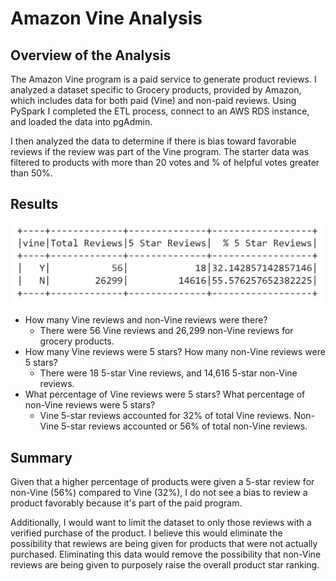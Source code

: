 # Amazon Vine Analysis

## Overview of the Analysis
The Amazon Vine program is a paid service to generate product reviews. I analyzed a dataset specific to Grocery products, provided by Amazon, which includes data for both paid (Vine) and non-paid reviews. Using PySpark I completed the ETL process, connect to an AWS RDS instance, and loaded the data into pgAdmin.

I then analyzed the data to determine if there is bias toward favorable reviews if the review was part of the Vine program. The starter data was filtered to products with more than 20 votes and % of helpful votes greater than 50%.

## Results
![Vine Summary](/Images/Vine_Summary.png)
  - How many Vine reviews and non-Vine reviews were there?
    - There were 56 Vine reviews and 26,299 non-Vine reviews for grocery products.
  - How many Vine reviews were 5 stars? How many non-Vine reviews were 5 stars?
    - There were 18 5-star Vine reviews, and 14,616 5-star non-Vine reviews.
  - What percentage of Vine reviews were 5 stars? What percentage of non-Vine reviews were 5 stars?
    - Vine 5-star reviews accounted for 32% of total Vine reviews. Non-Vine 5-star reviews accounted or 56% of total non-Vine reviews.

## Summary
Given that a higher percentage of products were given a 5-star review for non-Vine (56%) compared to Vine (32%), I do not see a bias to review a product favorably because it's part of the paid program.

Additionally, I would want to limit the dataset to only those reviews with a verified purchase of the product. I believe this would eliminate the possibility that rewiews are being given for products that were not actually purchased. Eliminating this data would remove the possibility that non-Vine reviews are being given to purposely raise the overall product star ranking.
